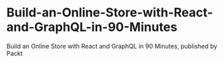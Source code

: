 # Build-an-Online-Store-with-React-and-GraphQL-in-90-Minutes
Build an Online Store with React and GraphQL in 90 Minutes, published by Packt
